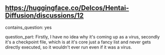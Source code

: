 ## https://huggingface.co/Delcos/Hentai-Diffusion/discussions/12

contains_question: yes

question_part: Firstly, I have no idea why it's coming up as a virus, secondly it's a checkpoint file, which is at it's core just a fancy list and never gets directly executed, so it wouldn't ever run even if it was a virus.